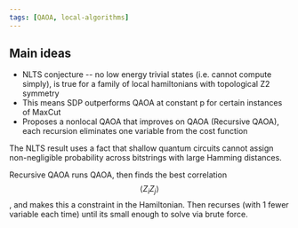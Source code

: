 ```yaml
---
tags: [QAOA, local-algorithms]
---
```

## Main ideas
* NLTS conjecture -- no low energy trivial states (i.e. cannot compute simply), is true for a family of local hamiltonians with topological Z2 symmetry
* This means SDP outperforms QAOA at constant p for certain instances of MaxCut
* Proposes a nonlocal QAOA that improves on QAOA (Recursive QAOA), each recursion eliminates one variable from the cost function

The NLTS result uses a fact that shallow quantum circuits cannot assign non-negligible probability across bitstrings with large Hamming distances.

Recursive QAOA runs QAOA, then finds the best correlation $$\langle Z_i Z_j \rangle$$, and makes this a constraint in the Hamiltonian. Then recurses (with 1 fewer variable each time) until its small enough to solve via brute force.
